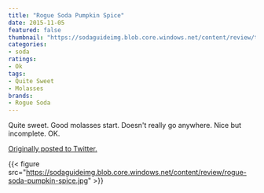 ```yaml
---
title: "Rogue Soda Pumpkin Spice"
date: 2015-11-05
featured: false
thumbnail: "https://sodaguideimg.blob.core.windows.net/content/review/thumbs/rogue-soda-pumpkin-spice.jpg"
categories:
- soda
ratings:
- Ok
tags:
- Quite Sweet
- Molasses
brands:
- Rogue Soda
---
```


Quite sweet. Good molasses start. Doesn't really go anywhere. Nice but incomplete. OK.

[Originally posted to Twitter.](https://twitter.com/Cavorter/status/662439776084062208)

{{< figure src="https://sodaguideimg.blob.core.windows.net/content/review/rogue-soda-pumpkin-spice.jpg" >}}
